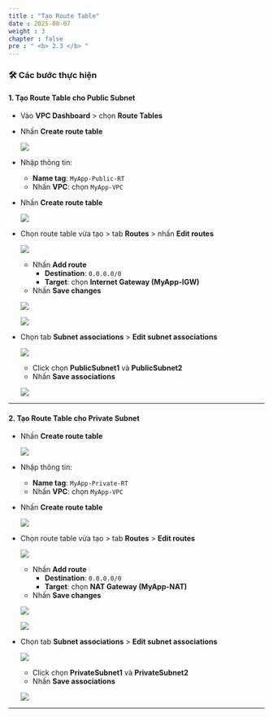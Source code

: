 ```yaml
---
title : "Tạo Route Table"
date : 2025-08-07
weight : 3
chapter : false
pre : " <b> 2.3 </b> "
---
```


### 🛠️ Các bước thực hiện

#### 1. Tạo Route Table cho Public Subnet

- Vào **VPC Dashboard** > chọn **Route Tables**
- Nhấn **Create route table**

  ![](/images/2.3/0001.png) 
    
- Nhập thông tin:
  - **Name tag**: `MyApp-Public-RT`
  - Nhấn **VPC**: chọn `MyApp-VPC`
- Nhấn **Create route table**

  ![](/images/2.3/0002.png) 

- Chọn route table vừa tạo > tab **Routes** > nhấn **Edit routes**

  ![](/images/2.3/0003.png) 

  - Nhấn **Add route**
    - **Destination**: `0.0.0.0/0`
    - **Target**: chọn **Internet Gateway (MyApp-IGW)**
  - Nhấn **Save changes**

  ![](/images/2.3/0004.png) 

  ![](/images/2.3/0005.png) 

- Chọn tab **Subnet associations** > **Edit subnet associations**

  ![](/images/2.3/0006.png) 
    
  - Click chọn **PublicSubnet1** và **PublicSubnet2**
  - Nhấn **Save associations**

  ![](/images/2.3/0007.png) 


---

#### 2. Tạo Route Table cho Private Subnet

- Nhấn **Create route table**

  ![](/images/2.3/0001.png) 

- Nhập thông tin:
  - **Name tag**: `MyApp-Private-RT`
  - Nhấn **VPC**: chọn `MyApp-VPC`
- Nhấn **Create route table**

  ![](/images/2.3/0008.png) 

- Chọn route table vừa tạo > tab **Routes** > **Edit routes**

  ![](/images/2.3/0009.png) 

  - Nhấn **Add route**
    - **Destination**: `0.0.0.0/0`
    - **Target**: chọn **NAT Gateway (MyApp-NAT)**
  - Nhấn **Save changes**

  ![](/images/2.3/0010.png) 

  ![](/images/2.3/0011.png) 

- Chọn tab **Subnet associations** > **Edit subnet associations**

  ![](/images/2.3/0012.png) 

  - Click chọn **PrivateSubnet1** và **PrivateSubnet2**
  - Nhấn **Save associations**

  ![](/images/2.3/0013.png) 

---
